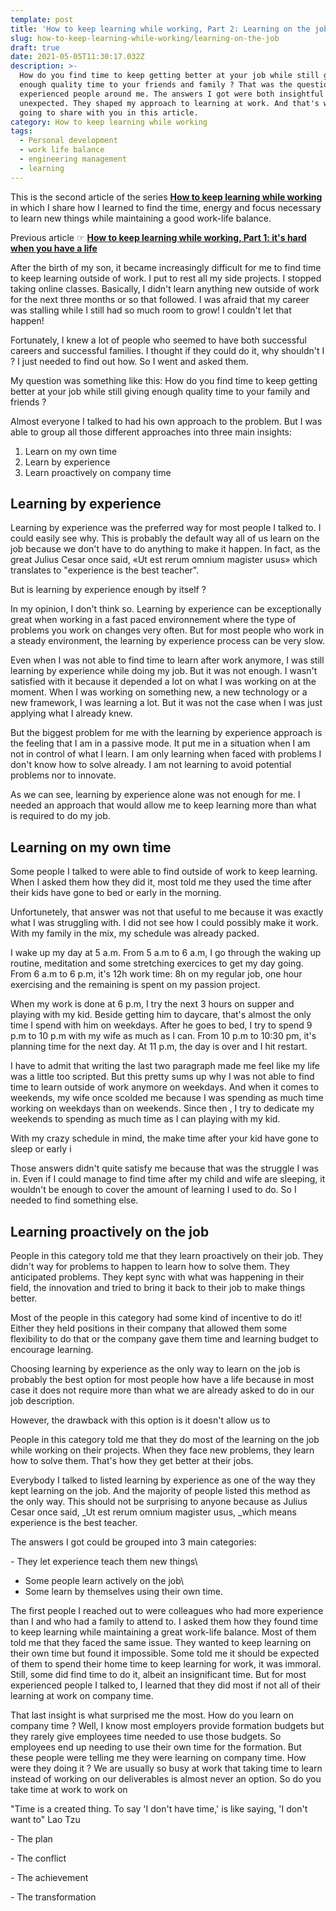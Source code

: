 ```yaml
---
template: post
title: 'How to keep learning while working, Part 2: Learning on the job.'
slug: how-to-keep-learning-while-working/learning-on-the-job
draft: true
date: 2021-05-05T11:30:17.032Z
description: >-
  How do you find time to keep getting better at your job while still giving
  enough quality time to your friends and family ? That was the question I asked
  experienced people around me. The answers I got were both insightful and
  unexpected. They shaped my approach to learning at work. And that's what I am
  going to share with you in this article.
category: How to keep learning while working
tags:
  - Personal development
  - work life balance
  - engineering management
  - learning
---
```

This is the second article of the series [**How to keep learning while working**](/category/how-to-keep-learning-while-working/) in which I share how I learned to find the time, energy and focus necessary to learn new things while maintaining a good work-life balance.

Previous article ☞ [**How to keep learning while working, Part 1: it's hard when you have a life**](/how-to-keep-learning-while-working/its-hard-when-you-have-a-life)

After the birth of my son, it became increasingly difficult for me to find time to keep learning outside of work. I put to rest all my side projects. I stopped taking online classes. Basically, I didn't learn anything new outside of work for the next three months or so that followed. I was afraid that my career was stalling while I still had so much room to grow! I couldn't let that happen! 

Fortunately, I knew a lot of people who seemed to have both successful careers and successful families. I thought if they could do it, why shouldn't I ? I just needed to find out how. So I went and asked them.

My question was something like this: How do you find time to keep getting better at your job while still giving enough quality time to your family and friends ?

Almost everyone I talked to had his own approach to the problem. But I was able to group all those different approaches into three main insights:

1. Learn on my own time
2. Learn by experience
3. Learn proactively on company time

## Learning by experience

Learning by experience was the preferred way for most people I talked to. I could easily see why. This is probably the default way all of us learn on the job because we don't have to do anything to make it happen. In fact, as the great Julius Cesar once said, «Ut est rerum omnium magister usus» which translates to "experience is the best teacher". 

But is learning by experience enough by itself ?

In my opinion, I don't think so. Learning by experience can be exceptionally great when working in a fast paced environnement where the type of problems you work on changes very often. But for most people who work in a steady environment, the learning by experience process can be very slow.

Even when I was not able to find time to learn after work anymore, I was still learning by experience while doing my job. But it was not enough. I wasn't satisfied with it because it depended a lot on what I was working on at the moment. When I was working on something new, a new technology or a new framework, I was learning a lot. But it was not the case when I was just applying what I already knew.

But the biggest problem for me with the learning by experience approach is the feeling that I am in a passive mode. It put me in a situation when I am not in control of what I learn. I am only learning when faced with problems I don't know how to solve already. I am not learning to avoid potential problems nor to innovate.

As we can see, learning by experience alone was not enough for me. I needed an approach that would allow me to keep learning more than what is required to do my job.

## Learning on my own time

Some people I talked to were able to find outside of work to keep learning. When I asked them how they did it, most told me they used the time after their kids have gone to bed or early in the morning.

Unfortunetely, that answer was not that useful to me because it was exactly what I was struggling with. I did not see how I could possibly make it work. With my family in the mix, my schedule was already packed.

I wake up my day at 5 a.m. From 5 a.m to 6 a.m, I go through the waking up routine, meditation and some stretching exercices to get my day going. From 6 a.m to 6 p.m, it's 12h work time: 8h on my regular job, one hour exercising and the remaining is spent on my passion project.

When my work is done at 6 p.m, I try the next 3 hours on supper and playing with my kid. Beside getting him to daycare, that's almost the only time I spend with him on weekdays. After he goes to bed, I try to spend 9 p.m to 10 p.m with my wife as much as I can. From 10 p.m to 10:30 pm, it's planning time for the next day. At 11 p.m, the day is over and I hit restart.

I have to admit that writing the last two paragraph made me feel like my life was a little too scripted. But this pretty sums up why I was not able to find time to learn outside of work anymore on weekdays. And when it comes to weekends, my wife once scolded me because I was spending as much time working on weekdays than on weekends. Since then , I try to dedicate my weekends to spending as much time as I can playing with my kid.

With my crazy schedule in mind, the make time after your kid have gone to sleep or early i

Those answers didn't quite satisfy me because that was the struggle I was in. Even if I could manage to find time after my child and wife are sleeping, it wouldn't be enough to cover the amount of learning I used to do. So I needed to find something else.

## Learning proactively on the job

People in this category told me that they learn proactively on their job. They didn't way for problems to happen to learn how to solve them. They anticipated problems. They kept sync with what was happening in their field, the innovation and tried to bring it back to their job to make things better.

Most of the people in this category had some kind of incentive to do it! Either they held positions in their company that allowed them some flexibility to do that or the company gave them time and learning budget to encourage learning.

Choosing learning by experience as the only way to learn on the job is probably the best option for most people how have a life because in most case it does not require more than what we are already asked to do in our job description.

However, the drawback with this option is it doesn't allow us to

People in this category told me that they do most of the learning on the job while working on their projects. When they face new problems, they learn how to solve them. That's how they get better at their jobs.

Everybody I talked to listed learning by experience as one of the way they kept learning on the job. And the majority of people listed this method as the only way. This should not be surprising to anyone because as Julius Cesar once said, _Ut est rerum omnium magister usus, _which means experience is the best teacher.

The answers I got could be grouped into 3 main categories:

\- They let experience teach them new things\

* Some people learn actively on the job\
* Some learn by themselves using their own time.

The first people I reached out to were colleagues who had more experience than I and who had a family to attend to. I asked them how they found time to keep learning while maintaining a great work-life balance. Most of them told me that they faced the same issue. They wanted to keep learning on their own time but found it impossible. Some told me it should be expected of them to spend their home time to keep learning for work, it was immoral. Still, some did find time to do it, albeit an insignificant time. But for most experienced people I talked to, I learned that they did most if not all of their learning at work on company time.

That last insight is what surprised me the most. How do you learn on company time ? Well, I know most employers provide formation budgets but they rarely give employees time needed to use those budgets. So employees end up needing to use their own time for the formation. But these people were telling me they were learning on company time. How were they doing it ?  We are usually so busy at work that taking time to learn instead of working on our deliverables is almost never an option. So do you take time at work to work on

"Time is a created thing. To say 'I don't have time,' is like saying, 'I don't want to" Lao Tzu

\- The plan

\- The conflict

\- The achievement

\- The transformation
